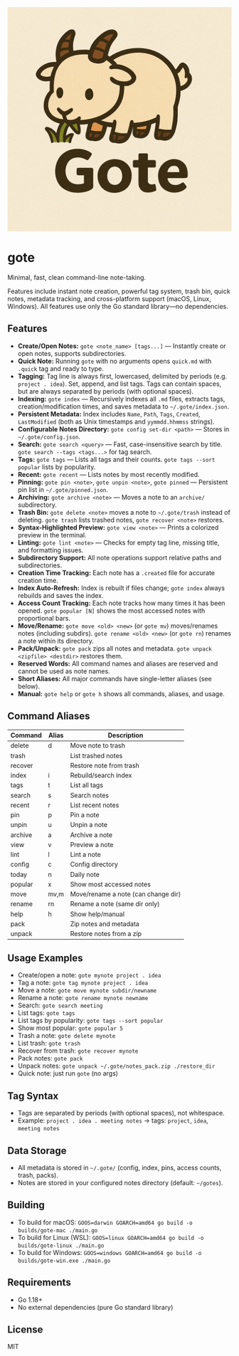 ![Logo](assets/logo.png)

# gote

Minimal, fast, clean command-line note-taking.

Features include instant note creation, powerful tag system, trash bin, quick notes, metadata tracking, and cross-platform support (macOS, Linux, Windows). All features use only the Go standard library—no dependencies.

## Features

- **Create/Open Notes:** `gote <note_name> [tags...]` — Instantly create or open notes, supports subdirectories.
- **Quick Note:** Running `gote` with no arguments opens `quick.md` with `.quick` tag and ready to type.
- **Tagging:** Tag line is always first, lowercased, delimited by periods (e.g. `project . idea`). Set, append, and list tags. Tags can contain spaces, but are always separated by periods (with optional spaces).
- **Indexing:** `gote index` — Recursively indexes all `.md` files, extracts tags, creation/modification times, and saves metadata to `~/.gote/index.json`.
- **Persistent Metadata:** Index includes `Name`, `Path`, `Tags`, `Created`, `LastModified` (both as Unix timestamps and `yymmdd.hhmmss` strings).
- **Configurable Notes Directory:** `gote config set-dir <path>` — Stores in `~/.gote/config.json`.
- **Search:** `gote search <query>` — Fast, case-insensitive search by title. `gote search --tags <tags...>` for tag search.
- **Tags:** `gote tags` — Lists all tags and their counts. `gote tags --sort popular` lists by popularity.
- **Recent:** `gote recent` — Lists notes by most recently modified.
- **Pinning:** `gote pin <note>`, `gote unpin <note>`, `gote pinned` — Persistent pin list in `~/.gote/pinned.json`.
- **Archiving:** `gote archive <note>` — Moves a note to an `archive/` subdirectory.
- **Trash Bin:** `gote delete <note>` moves a note to `~/.gote/trash` instead of deleting. `gote trash` lists trashed notes, `gote recover <note>` restores.
- **Syntax-Highlighted Preview:** `gote view <note>` — Prints a colorized preview in the terminal.
- **Linting:** `gote lint <note>` — Checks for empty tag line, missing title, and formatting issues.
- **Subdirectory Support:** All note operations support relative paths and subdirectories.
- **Creation Time Tracking:** Each note has a `.created` file for accurate creation time.
- **Index Auto-Refresh:** Index is rebuilt if files change; `gote index` always rebuilds and saves the index.
- **Access Count Tracking:** Each note tracks how many times it has been opened. `gote popular [N]` shows the most accessed notes with proportional bars.
- **Move/Rename:** `gote move <old> <new>` (or `gote mv`) moves/renames notes (including subdirs). `gote rename <old> <new>` (or `gote rn`) renames a note within its directory.
- **Pack/Unpack:** `gote pack` zips all notes and metadata. `gote unpack <zipfile> <destdir>` restores them.
- **Reserved Words:** All command names and aliases are reserved and cannot be used as note names.
- **Short Aliases:** All major commands have single-letter aliases (see below).
- **Manual:** `gote help` or `gote h` shows all commands, aliases, and usage.

## Command Aliases

| Command   | Alias | Description                       |
|-----------|-------|-----------------------------------|
| delete    | d     | Move note to trash                |
| trash     |       | List trashed notes                |
| recover   |       | Restore note from trash           |
| index     | i     | Rebuild/search index              |
| tags      | t     | List all tags                     |
| search    | s     | Search notes                      |
| recent    | r     | List recent notes                 |
| pin       | p     | Pin a note                        |
| unpin     | u     | Unpin a note                      |
| archive   | a     | Archive a note                    |
| view      | v     | Preview a note                    |
| lint      | l     | Lint a note                       |
| config    | c     | Config directory                  |
| today     | n     | Daily note                        |
| popular   | x     | Show most accessed notes          |
| move      | mv,m  | Move/rename a note (can change dir)|
| rename    | rn    | Rename a note (same dir only)     |
| help      | h     | Show help/manual                  |
| pack      |       | Zip notes and metadata            |
| unpack    |       | Restore notes from a zip          |

## Usage Examples

- Create/open a note: `gote mynote project . idea`
- Tag a note: `gote tag mynote project . idea`
- Move a note: `gote move mynote subdir/newname`
- Rename a note: `gote rename mynote newname`
- Search: `gote search meeting`
- List tags: `gote tags`
- List tags by popularity: `gote tags --sort popular`
- Show most popular: `gote popular 5`
- Trash a note: `gote delete mynote`
- List trash: `gote trash`
- Recover from trash: `gote recover mynote`
- Pack notes: `gote pack`
- Unpack notes: `gote unpack ~/.gote/notes_pack.zip ./restore_dir`
- Quick note: just run `gote` (no args)

## Tag Syntax
- Tags are separated by periods (with optional spaces), not whitespace.
- Example: `project . idea . meeting notes` → tags: `project`, `idea`, `meeting notes`

## Data Storage
- All metadata is stored in `~/.gote/` (config, index, pins, access counts, trash, packs).
- Notes are stored in your configured notes directory (default: `~/gotes`).

## Building
- To build for macOS:
  `GOOS=darwin GOARCH=amd64 go build -o builds/gote-mac ./main.go`
- To build for Linux (WSL):
  `GOOS=linux GOARCH=amd64 go build -o builds/gote-linux ./main.go`
- To build for Windows:
  `GOOS=windows GOARCH=amd64 go build -o builds/gote-win.exe ./main.go`

## Requirements
- Go 1.18+
- No external dependencies (pure Go standard library)

## License
MIT
